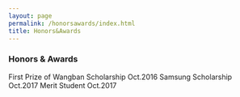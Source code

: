 ```yaml
---
layout: page
permalink: /honorsawards/index.html
title: Honors&Awards
---
```


### Honors & Awards
First Prize of Wangban Scholarship Oct.2016
Samsung Scholarship Oct.2017
Merit Student Oct.2017
